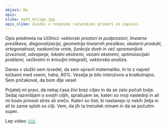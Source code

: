 ```yaml
---
objavi: Da
opis: 
slika: math_knjige.jpg
opis_slike: Zvezki z rešenimi računskimi primeri in zapiski.
---
```

Opis predmeta na Učilnici: <i>vektorski prostori in podprostori, linearne preslikave, diagonalizacija, geometrija linearnih preslikav, skalarni produkt, ortogonalnost, neskončne vrste, funkcije dveh in več spremenljivk (zveznost, odvajanje, lokalni ekstremi, vezani ekstremi, optimizacijski problemi, večkratni in krivuljni integrali), vektorska analiza.</i>

Danes v službi sem izvedel, da sem opravil matematiko. In to z največ točkami med vsemi, haha, 60%. Veselje je bilo intenzivno a kratkotrajno. Sem pričakoval, da bom dlje vesel.

Prijatelj mi pravi, da nekaj časa živi brez ciljev in da se zato počuti bolje. Sedaj razmišljam o svojih ciljih, sprašujem se, kateri so moji naslednji in ali mi bodo prinesli stres ali srečo. Kateri so tisti, ki nastanejo iz nekih želja in ali to zame sploh so cilji. Vem, da jih ta trenutek nimam in da se počutim super.

Lep video: <a href="https://www.youtube.com/watch?v=qHnIJeE3LAI"><font color="#44B3C2">klik</font></a>.